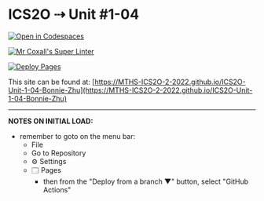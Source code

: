 # ICS2O ⇢ Unit #1-04

[![Open in Codespaces](https://classroom.github.com/assets/launch-codespace-f4981d0f882b2a3f0472912d15f9806d57e124e0fc890972558857b51b24a6f9.svg)](https://classroom.github.com/open-in-codespaces?assignment_repo_id=10149705)

[![Mr Coxall's Super Linter](https://github.com/MTHS-ICS2O-2-2022/ICS2O-Unit-1-04-Bonnie-Zhu/workflows/Mr%20Coxall's%20Super%20Linter/badge.svg)](https://github.com/MTHS-ICS2O-2-2022/ICS2O-Unit-1-04-Bonnie-Zhu/actions)

[![Deploy Pages](https://github.com/MTHS-ICS2O-2-2022/ICS2O-Unit-1-04-Bonnie-Zhu/workflows/Deploy%20Pages/badge.svg)](https://github.com/MTHS-ICS2O-2-2022/ICS2O-Unit-1-04-Bonnie-Zhu/actions)

This site can be found at: [https://MTHS-ICS2O-2-2022.github.io/ICS2O-Unit-1-04-Bonnie-Zhu](https://MTHS-ICS2O-2-2022.github.io/ICS2O-Unit-1-04-Bonnie-Zhu)

---

**NOTES ON INITIAL LOAD:**
- remember to goto on the menu bar:
  - File
  - Go to Repository
  - ⚙ Settings
  - 🗔 Pages
    - then from the "Deploy from a branch ▼" button, select "GitHub Actions"
